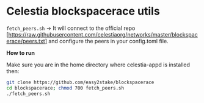 # Celestia blockspacerace utils

`fetch_peers.sh` -> It will connect to the official repo [https://raw.githubusercontent.com/celestiaorg/networks/master/blockspacerace/peers.txt] and configure the peers in your config.toml file.


**How to run**

Make sure you are in the home directory where celestia-appd is installed then:
```sh
git clone https://github.com/easy2stake/blockspacerace
cd blockspacerace; chmod 700 fetch_peers.sh
./fetch_peers.sh
```

